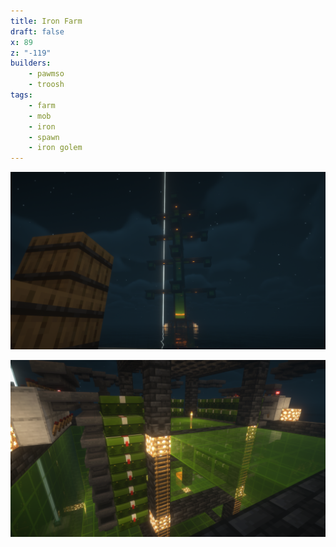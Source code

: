 ```yaml
---
title: Iron Farm
draft: false
x: 89
z: "-119"
builders:
    - pawmso
    - troosh
tags:
    - farm
    - mob
    - iron
    - spawn
    - iron golem
---
```


![The exterior of the reed farm](20241226-exterior.png)

![The mechanisms of the reed farm](20241226-interior.png)
